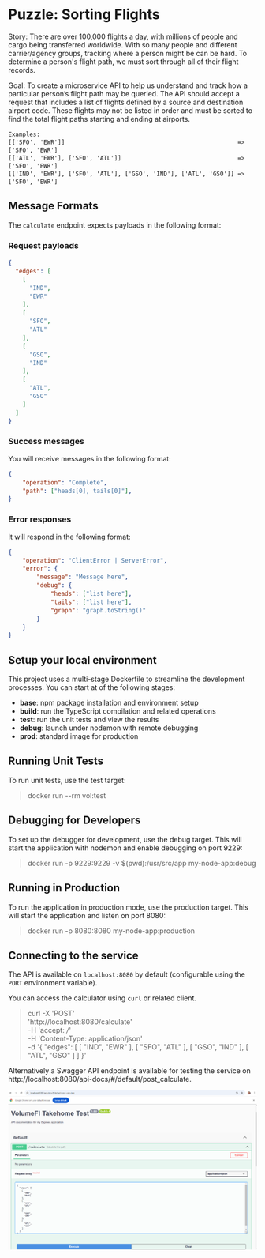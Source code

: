 # Puzzle: Sorting Flights

Story: There are over 100,000 flights a day, with millions of people and cargo being transferred worldwide. With so many people and different carrier/agency groups, tracking where a person might be can be hard. To determine a person's flight path, we must sort through all of their flight records.

Goal: To create a microservice API to help us understand and track how a particular person’s flight path may be queried. The API should accept a request that includes a list of flights defined by a source and destination airport code. These flights may not be listed in order and must be sorted to find the total flight paths starting and ending at airports.

```text
Examples: 
[['SFO', 'EWR']]                                                 => ['SFO', 'EWR']
[['ATL', 'EWR'], ['SFO', 'ATL']]                                 => ['SFO', 'EWR']
[['IND', 'EWR'], ['SFO', 'ATL'], ['GSO', 'IND'], ['ATL', 'GSO']] => ['SFO', 'EWR']
```

## Message Formats

The `calculate` endpoint expects payloads in the following format:

### Request payloads

```json
{
  "edges": [
    [
      "IND",
      "EWR"
    ],
    [
      "SFO",
      "ATL"
    ],
    [
      "GSO",
      "IND"
    ],
    [
      "ATL",
      "GSO"
    ]
  ]
}
```

### Success messages

You will receive messages in the following format:

```json
{
    "operation": "Complete",
    "path": ["heads[0], tails[0]"],
}
```

### Error responses

It will respond in the following format:

```json
{
    "operation": "ClientError | ServerError",
    "error": {
        "message": "Message here",
        "debug": {
            "heads": ["list here"],
            "tails": ["list here"],
            "graph": "graph.toString()"
        }
    }
}

```

## Setup your local environment

This project uses a multi-stage Dockerfile to streamline the development processes. You can start at of the following stages:

- **base**: npm package installation and environment setup
- **build**: run the TypeScript compilation and related operations
- **test**: run the unit tests and view the results
- **debug**: launch under nodemon with remote debugging
- **prod**: standard image for production

## Running Unit Tests

To run unit tests, use the test target:

> docker run --rm vol:test

## Debugging for Developers
To set up the debugger for development, use the debug target. This will start the application with nodemon and enable debugging on port 9229:

> docker run -p 9229:9229 -v $(pwd):/usr/src/app my-node-app:debug

## Running in Production

To run the application in production mode, use the production target. This will start the application and listen on port 8080:

> docker run -p 8080:8080 my-node-app:production

## Connecting to the service

The API is available on `localhost:8080` by default (configurable using the `PORT` environment variable).

You can access the calculator using `curl` or related client.
> curl -X 'POST' \
  'http://localhost:8080/calculate' \
  -H 'accept: */*' \
  -H 'Content-Type: application/json' \
  -d '{
  "edges": [
    [
      "IND",
      "EWR"
    ],
    [
      "SFO",
      "ATL"
    ],
    [
      "GSO",
      "IND"
    ],
    [
      "ATL",
      "GSO"
    ]
  ]
}'

Alternatively a Swagger API endpoint is available for testing the service on  http://localhost:8080/api-docs/#/default/post_calculate.

![swagger_ui.png](swagger_ui.png)

